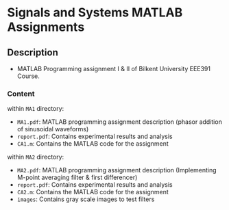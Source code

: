 # **Signals and Systems MATLAB Assignments**

## **Description**

* MATLAB Programming assignment I & II of Bilkent University EEE391 Course.

### **Content**

within `MA1` directory:

* `MA1.pdf`: MATLAB programming assignment description (phasor addition of sinusoidal waveforms)
* `report.pdf`: Contains experimental results and analysis
* `CA1.m`: Contains the MATLAB code for the assignment

within `MA2` directory:

* `MA2.pdf`: MATLAB programming assignment description (Implementing M-point averaging filter & first differencer)
* `report.pdf`: Contains experimental results and analysis
* `CA2.m`: Contains the MATLAB code for the assignment
* `images`: Contains gray scale images to test filters